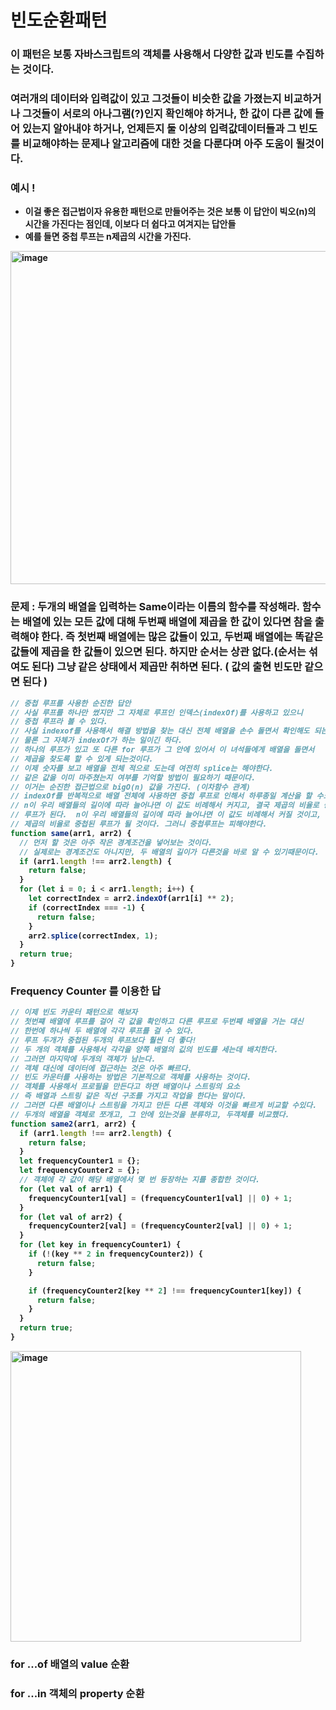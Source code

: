# <b>빈도순환패턴<b/>

### 이 패턴은 보통 자바스크립트의 객체를 사용해서 다양한 값과 빈도를 수집하는 것이다.

### 여러개의 데이터와 입력값이 있고 그것들이 비슷한 값을 가졌는지 비교하거나 그것들이 서로의 아나그램(?)인지 확인해야 하거나, 한 값이 다른 값에 들어 있는지 알아내야 하거나, 언제든지 둘 이상의 입력값데이터들과 그 빈도를 비교해야하는 문제나 알고리즘에 대한 것을 다룬다며 아주 도움이 될것이다.

### 예시 !

- 이걸 좋은 접근법이자 유용한 패턴으로 만들어주는 것은 보통 이 답안이 빅오(n)의 시간을 가진다는 점인데, 이보다 더 쉽다고 여겨지는 답안들
- 예를 들면 중첩 루프는 n제곱의 시간을 가진다.

<img width="533" alt="image" src="https://user-images.githubusercontent.com/82592845/161532996-219439e1-0ae3-4ce5-bbeb-6d3d0594e1a7.png">

### 문제 : 두개의 배열을 입력하는 Same이라는 이름의 함수를 작성해라. 함수는 배열에 있는 모든 값에 대해 두번째 배열에 제곱을 한 값이 있다면 참을 출력해야 한다. 즉 첫번째 배열에는 많은 값들이 있고, 두번째 배열에는 똑같은 값들에 제곱을 한 값들이 있으면 된다. 하지만 순서는 상관 없다.(순서는 섞여도 된다) 그냥 같은 상태에서 제곱만 취하면 된다. ( 값의 출현 빈도만 같으면 된다 )

```jsx
// 중첩 루프를 사용한 순진한 답안
// 사실 루프를 하나만 썼지만 그 자체로 루프인 인덱스(indexOf)를 사용하고 있으니
// 중첩 루프라 볼 수 있다.
// 사실 indexof를 사용해서 해결 방법을 찾는 대신 전체 배열을 손수 돌면서 확인해도 되는데
// 물론 그 자체가 indexOf가 하는 일이긴 하다.
// 하나의 루프가 있고 또 다른 for 루프가 그 안에 있어서 이 녀석들에게 배열을 돌면서
// 제곱을 찾도록 할 수 있게 되는것이다.
// 이제 숫자를 보고 배열을 전체 적으로 도는데 여전히 splice는 해야한다.
// 같은 값을 이미 마주쳤는지 여부를 기억할 방법이 필요하기 때문이다.
// 이거는 순진한 접근법으로 bigO(n) 값을 가진다. (이차함수 관계)
// indexOf를 반복적으로 배열 전체에 사용하면 중첩 루프로 인해서 하루종일 계산을 할 수도 있다.
// n이 우리 배열들의 길이에 따라 늘어나면 이 값도 비례해서 커지고, 결국 제곱의 비율로 중첩된
// 루프가 된다.  n이 우리 배열들의 길이에 따라 늘어나면 이 값도 비례해서 커질 것이고, 걀국
// 제곱의 비율로 중첩된 루프가 될 것이다. 그러니 중첩루프는 피해야한다.
function same(arr1, arr2) {
  // 먼저 할 것은 아주 작은 경계조건을 넣어보는 것이다.
  // 실제로는 경계조건도 아니지만, 두 배열의 길이가 다른것을 바로 알 수 있기때문이다.
  if (arr1.length !== arr2.length) {
    return false;
  }
  for (let i = 0; i < arr1.length; i++) {
    let correctIndex = arr2.indexOf(arr1[i] ** 2);
    if (correctIndex === -1) {
      return false;
    }
    arr2.splice(correctIndex, 1);
  }
  return true;
}
```

### Frequency Counter 를 이용한 답

```jsx
// 이제 빈도 카운터 패턴으로 해보자
// 첫번쨰 배열에 루프를 걸어 각 값을 확인하고 다른 루프로 두번째 배열을 거는 대신
// 한번에 하나씩 두 배열에 각각 루프를 걸 수 있다.
// 루프 두개가 중첩된 두개의 루프보다 훨씬 더 좋다!
// 두 개의 객체를 사용해서 각각을 양쪽 배열의 깂의 빈도를 세는데 배치한다.
// 그러면 마지막에 두개의 객체가 남는다.
// 객체 대신에 데이터에 접근하는 것은 아주 빠르다.
// 빈도 카운터를 사용하는 방법은 기본적으로 객체를 사용하는 것이다.
// 객체를 사용해서 프로필을 만든다고 하면 배열이나 스트링의 요소
// 즉 배열과 스트링 같은 직선 구조를 가지고 작업을 한다는 말이다.
// 그러면 다른 배열이나 스트링을 가지고 만든 다른 객체와 이것을 빠르게 비교할 수있다.
// 두개의 배열을 객체로 쪼개고, 그 안에 있는것을 분류하고, 두객체를 비교했다.
function same2(arr1, arr2) {
  if (arr1.length !== arr2.length) {
    return false;
  }
  let frequencyCounter1 = {};
  let frequencyCounter2 = {};
  // 객체에 각 값이 해당 배열에서 몇 번 등장하는 지를 종합한 것이다.
  for (let val of arr1) {
    frequencyCounter1[val] = (frequencyCounter1[val] || 0) + 1;
  }
  for (let val of arr2) {
    frequencyCounter2[val] = (frequencyCounter2[val] || 0) + 1;
  }
  for (let key in frequencyCounter1) {
    if (!(key ** 2 in frequencyCounter2)) {
      return false;
    }

    if (frequencyCounter2[key ** 2] !== frequencyCounter1[key]) {
      return false;
    }
  }
  return true;
}
```

<img width="465" alt="image" src="https://user-images.githubusercontent.com/82592845/161533078-10f45e75-3f57-4970-9772-40721da66091.png">

### for ...of 배열의 value 순환

### for ...in 객체의 property 순환
